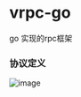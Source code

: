 # vrpc-go
go 实现的rpc框架
### 协议定义
![image](https://user-images.githubusercontent.com/10074838/202243250-55b11ecf-8c99-4473-bfa8-731603d27c0e.png)
